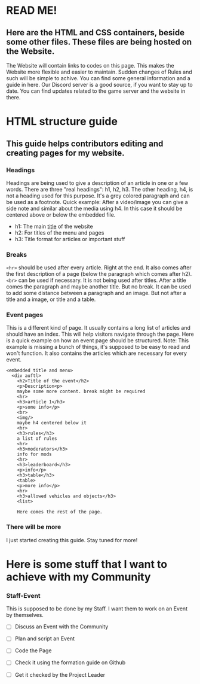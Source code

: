 # READ ME!

## Here are the HTML and CSS containers, beside some other files. These files are being hosted on the Website.

The Website will contain links to codes on this page. This makes the Website more flexible and easier to maintain. Sudden changes of Rules and such will be simple to achive.
You can find some general information and a guide in here. 
Our Discord server is a good source, if you want to stay up to date. You can find updates related to the game server and the website in there.



# HTML structure guide

## This guide helps contributors editing and creating pages for my website. 

### Headings
Headings are being used to give a description of an article in one or a few words. There are three "real headings": h1, h2, h3. 
The other heading, h4, is not a heading used for this purpose. It's a grey colored paragraph and can be used as a footnote. Quick example: After a video/image
you can give a side note and similar about the media using h4. In this case it should be centered above or below the embedded file.

- h1: The main [title](https://github.com/Goetterescu/Website/blob/main/Codes/Title%20and%20menu.html) of the website
- h2: For titles of the menu and pages
- h3: Title format for articles or important stuff

### Breaks
`<hr>` should be used after every article. Right at the end. It also comes after the first description of a page (below the paragraph which comes after h2).
`<br>` can be used if necessary. It is not being used after titles. After a title comes the paragraph and maybe another title. But no break. 
It can be used to add some distance between a paragraph and an image. But not after a title and a image, or title and a table.

### Event pages
This is a different kind of page. It usually contains a long list of articles and should have an index. This will help visitors navigate through the page.
Here is a quick example on how an event page should be structured. Note: This example is missing a bunch of things, it's supposed to be easy to read and won't function.
It also contains the articles which are necessary for every event.

```
<embedded title and menu>
  <div auftl>
    <h2>Title of the event</h2>
    <p>Description<p>
    maybe some more content. break might be required
    <hr>
    <h3>article 1</h3>
    <p>some info</p>
    <br>
    <img/>
    maybe h4 centered below it
    <hr>
    <h3>rules</h3>
    a list of rules
    <hr>
    <h3>moderators</h3>
    info for mods
    <hr>
    <h3>leaderboard</h3>
    <p>info</p>
    <h3>table</h3>
    <table>
    <p>more info</p>
    <hr>
    <h3>allowed vehicles and objects</h3>
    <list>
    
    Here comes the rest of the page.
 ```
    
### There will be more
I just started creating this guide. Stay tuned for more!



# Here is some stuff that I want to achieve with my Community

### Staff-Event
This is supposed to be done by my Staff. I want them to work on an Event by themselves.
- [ ] Discuss an Event with the Community
- [ ] Plan and script an Event
- [ ] Code the Page
- [ ] Check it using the formation guide on Github
- [ ] Get it checked by the Project Leader


